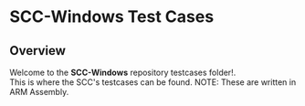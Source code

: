 # SCC-Windows Test Cases

## Overview
Welcome to the **SCC-Windows** repository testcases folder!.\
This is where the SCC's testcases can be found. NOTE: These are written in ARM Assembly.

